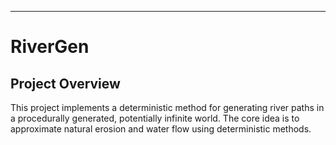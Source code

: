 ---

# RiverGen

## Project Overview

This project implements a deterministic method for generating river paths in a procedurally generated, potentially infinite world. The core idea is to approximate natural erosion and water flow using deterministic methods.
